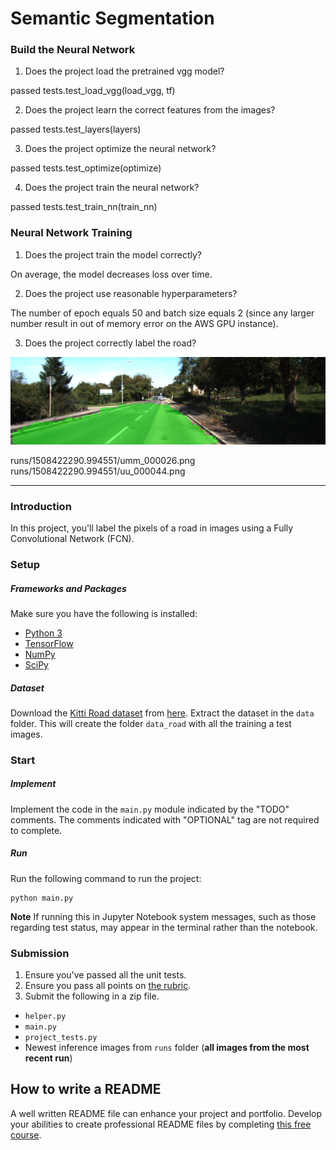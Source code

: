 
# Semantic Segmentation


### Build the Neural Network

1. Does the project load the pretrained vgg model?

passed tests.test_load_vgg(load_vgg, tf) 

2. Does the project learn the correct features from the images?

passed tests.test_layers(layers)

3. Does the project optimize the neural network?

passed tests.test_optimize(optimize)

4. Does the project train the neural network?

passed tests.test_train_nn(train_nn)

### Neural Network Training

1. Does the project train the model correctly?

On average, the model decreases loss over time. 

2. Does the project use reasonable hyperparameters?

The number of epoch equals 50 and batch size equals 2 (since any larger number result in out of memory error on the AWS GPU instance).

3. Does the project correctly label the road?

![Alt text](./runs/1508422290.994551/um_000054.png?raw=true "Optional Title")

runs/1508422290.994551/umm_000026.png
runs/1508422290.994551/uu_000044.png


---------------------------------

### Introduction
In this project, you'll label the pixels of a road in images using a Fully Convolutional Network (FCN).

### Setup
##### Frameworks and Packages
Make sure you have the following is installed:
 - [Python 3](https://www.python.org/)
 - [TensorFlow](https://www.tensorflow.org/)
 - [NumPy](http://www.numpy.org/)
 - [SciPy](https://www.scipy.org/)
##### Dataset
Download the [Kitti Road dataset](http://www.cvlibs.net/datasets/kitti/eval_road.php) from [here](http://www.cvlibs.net/download.php?file=data_road.zip).  Extract the dataset in the `data` folder.  This will create the folder `data_road` with all the training a test images.

### Start
##### Implement
Implement the code in the `main.py` module indicated by the "TODO" comments.
The comments indicated with "OPTIONAL" tag are not required to complete.
##### Run
Run the following command to run the project:
```
python main.py
```
**Note** If running this in Jupyter Notebook system messages, such as those regarding test status, may appear in the terminal rather than the notebook.

### Submission
1. Ensure you've passed all the unit tests.
2. Ensure you pass all points on [the rubric](https://review.udacity.com/#!/rubrics/989/view).
3. Submit the following in a zip file.
 - `helper.py`
 - `main.py`
 - `project_tests.py`
 - Newest inference images from `runs` folder  (**all images from the most recent run**)
 
 ## How to write a README
A well written README file can enhance your project and portfolio.  Develop your abilities to create professional README files by completing [this free course](https://www.udacity.com/course/writing-readmes--ud777).
